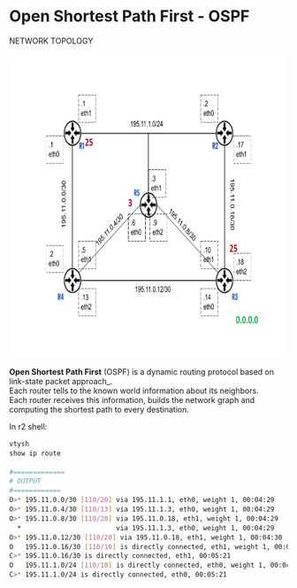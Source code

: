 # Open Shortest Path First - OSPF

NETWORK TOPOLOGY

<div align="center">
  <img src="https://github.com/mariocuomo/kathara-testing/blob/main/labs/routing_information_protocol_OSPF/schema.png" height=550>
</div>


**Open Shortest Path First** (OSPF) is a dynamic routing protocol based on link-state packet approach_.<br>
Each router tells to the known world information about its neighbors.<br>
Each router receives this information, builds the network graph and computing the shortest path to every destination.


In r2 shell:
```Bash
vtysh
show ip route

#=============
# OUTPUT
#============
O>* 195.11.0.0/30 [110/20] via 195.11.1.1, eth0, weight 1, 00:04:29
O>* 195.11.0.4/30 [110/13] via 195.11.1.3, eth0, weight 1, 00:04:29
O>* 195.11.0.8/30 [110/20] via 195.11.0.18, eth1, weight 1, 00:04:29
  *                        via 195.11.1.3, eth0, weight 1, 00:04:29
O>* 195.11.0.12/30 [110/20] via 195.11.0.18, eth1, weight 1, 00:04:30
O   195.11.0.16/30 [110/10] is directly connected, eth1, weight 1, 00:05:21
C>* 195.11.0.16/30 is directly connected, eth1, 00:05:21
O   195.11.1.0/24 [110/10] is directly connected, eth0, weight 1, 00:04:39
C>* 195.11.1.0/24 is directly connected, eth0, 00:05:21
```






